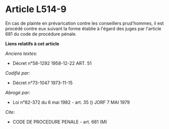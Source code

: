 # Article L514-9

En cas de plainte en prévarication contre les conseillers prud'hommes, il est procédé contre eux suivant la forme établie à
l'égard des juges par l'article 681 du code de procédure pénale.

**Liens relatifs à cet article**

_Anciens textes_:

  - Décret n°58-1292 1958-12-22 ART. 51

_Codifié par_:

  - Décret n°73-1047 1973-11-15

_Abrogé par_:

  - Loi n°82-372 du 6 mai 1982 - art. 35 () JORF 7 MAI 1979

_Cite_:

  - CODE DE PROCEDURE PENALE - art. 681 (M)
